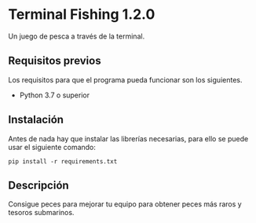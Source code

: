 # Terminal Fishing 1.2.0
Un juego de pesca a través de la terminal.

## Requisitos previos
Los requisitos para que el programa pueda funcionar son los siguientes.
- Python 3.7 o superior

## Instalación
Antes de nada hay que instalar las librerías necesarias, para ello se puede usar el siguiente comando:
```
pip install -r requirements.txt
```

## Descripción
Consigue peces para mejorar tu equipo para obtener peces más raros y tesoros submarinos.